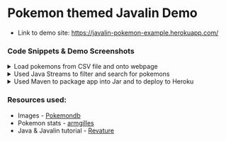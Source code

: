 # Pokemon themed Javalin Demo

- Link to demo site: https://javalin-pokemon-example.herokuapp.com/

### Code Snippets & Demo Screenshots

<details>
  <summary>Load pokemons from CSV file and onto webpage</summary>
  
  ![image](https://user-images.githubusercontent.com/14286113/156497708-1e430249-5b56-442b-aaf1-cd1d07fe871c.png)
  ![image](https://user-images.githubusercontent.com/14286113/156497072-29415af9-b36f-42e8-9137-d2b23fc7f456.png)
  
</details>

<details>
  <summary>Used Java Streams to filter and search for pokemons</summary>
  
  ![image](https://user-images.githubusercontent.com/14286113/156496953-5fb8d848-c33e-4779-a300-9b2bb6609a58.png)
  
  ![image](https://user-images.githubusercontent.com/14286113/156497990-7c70a830-86e6-4e74-9d91-b7b4d8916243.png)

</details>

<details>
  <summary>Used Maven to package app into Jar and to deploy to Heroku</summary>

![image](https://user-images.githubusercontent.com/14286113/156497481-8111356f-9616-484d-9c06-2c46ae17ce46.png)

</details>

### Resources used:

- Images - [Pokemondb](https://pokemondb.net/sprites)
- Pokemon stats - [armgilles](https://gist.github.com/armgilles/194bcff35001e7eb53a2a8b441e8b2c6)
- Java & Javalin tutorial - [Revature](https://revature.com/learn-to-code/)
